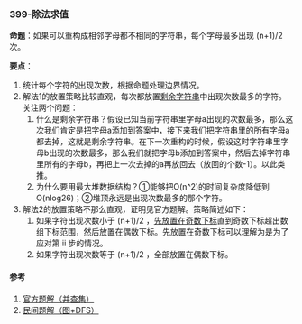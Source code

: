 ### 399-除法求值

**命题**：如果可以重构成相邻字母都不相同的字符串，每个字母最多出现 (n+1)/2 次。

**要点**：

1. 统计每个字符的出现次数，根据命题处理边界情况。
2. 解法1的放置策略比较直观，每次都放置<u>剩余字符串</u>中出现次数最多的字符。关注两个问题：
   1. 什么是剩余字符串？假设已知当前字符串里字母a出现的次数最多，那么这次我们肯定是把字母a添加到答案中，接下来我们把字符串里的所有字母a都去掉，这就是剩余字符串。在下一次重构的时候，假设这时字符串里字母b出现的次数最多，那么我们就把字母b添加到答案中，然后去掉字符串里所有的字母b，再把上一次去掉的a再放回去（放回的个数-1）。以此类推。
   2. 为什么要用最大堆数据结构？①能够把O(n^2)的时间复杂度降低到O(nlog26)；②堆顶永远是出现次数最多的那个字符。
3. 解法2的放置策略不那么直观，证明见官方题解。策略简述如下：
   1. 如果字符出现次数小于 (n+1)/2 ，<u>先放置在奇数下标</u>直到奇数下标超出数组下标范围，然后放置在偶数下标。先放置在奇数下标可以理解为是为了应对第 ii 步的情况。
   2. 如果字符出现次数等于 (n+1)/2 ，全部放置在偶数下标。

#### 参考

1. [官方题解（并查集）](https://leetcode-cn.com/problems/evaluate-division/solution/399-chu-fa-qiu-zhi-nan-du-zhong-deng-286-w45d/)
2. [民间题解（图+DFS）](https://leetcode-cn.com/problems/evaluate-division/solution/xian-gou-zao-tu-zai-dfsde-pythonshi-xian-by-mai-ma/)


